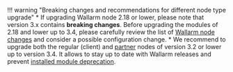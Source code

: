 !!! warning "Breaking changes and recommendations for different node type upgrade"
    * If upgrading Wallarm node 2.18 or lower, please note that version 3.x contains **breaking changes**. Before upgrading the modules of 2.18 and lower up to 3.4, please carefully review the list of [Wallarm node changes](what-is-new.md) and consider a possible configuration change.
    * We recommend to upgrade both the regular (client) and [partner](../partner-waf-node/overview.md) nodes of version 3.2 or lower up to version 3.4. It allows to stay up to date with Wallarm releases and prevent [installed module deprecation](versioning-policy.md#version-support).